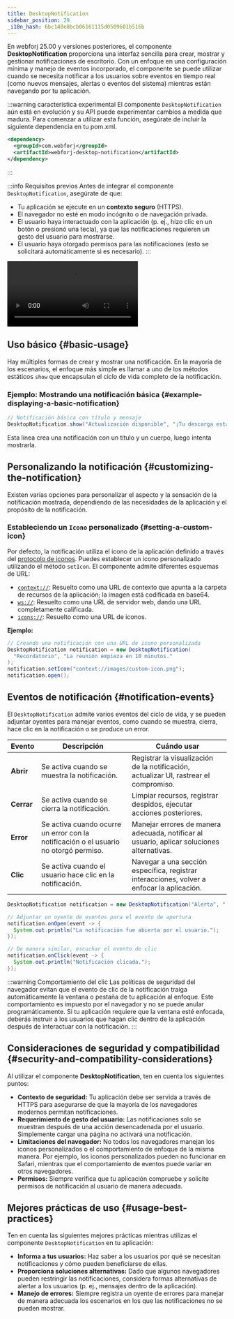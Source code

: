 ```yaml
---
title: DesktopNotification
sidebar_position: 29
_i18n_hash: 6bc148e8bcb06161115d0509601b516b
---
```

<DocChip chip='since' label='25.00' />
<DocChip chip='experimental' />
<JavadocLink type="desktop-notification" location="com/webforj/component/desktopnotification/DesktopNotification" top='true'/>

En webforj 25.00 y versiones posteriores, el componente **DesktopNotification** proporciona una interfaz sencilla para crear, mostrar y gestionar notificaciones de escritorio. Con un enfoque en una configuración mínima y manejo de eventos incorporado, el componente se puede utilizar cuando se necesita notificar a los usuarios sobre eventos en tiempo real (como nuevos mensajes, alertas o eventos del sistema) mientras están navegando por tu aplicación.

:::warning característica experimental
El componente `DesktopNotification` aún está en evolución y su API puede experimentar cambios a medida que madura. Para comenzar a utilizar esta función, asegúrate de incluir la siguiente dependencia en tu pom.xml.

```xml
<dependency>
  <groupId>com.webforj</groupId>
  <artifactId>webforj-desktop-notification</artifactId>
</dependency>
```
:::

:::info Requisitos previos
Antes de integrar el componente `DesktopNotification`, asegúrate de que:

- Tu aplicación se ejecute en un **contexto seguro** (HTTPS).
- El navegador no esté en modo incógnito o de navegación privada.
- El usuario haya interactuado con la aplicación (p. ej., hizo clic en un botón o presionó una tecla), ya que las notificaciones requieren un gesto del usuario para mostrarse.
- El usuario haya otorgado permisos para las notificaciones (esto se solicitará automáticamente si es necesario).
:::

<div class="videos-container">
  <video controls>
    <source src="https://cdn.webforj.com/webforj-documentation/video/release/desktop_notifications.mp4" type="video/mp4"/>
  </video>
</div>

## Uso básico {#basic-usage}

Hay múltiples formas de crear y mostrar una notificación. En la mayoría de los escenarios, el enfoque más simple es llamar a uno de los métodos estáticos `show` que encapsulan el ciclo de vida completo de la notificación.

### Ejemplo: Mostrando una notificación básica {#example-displaying-a-basic-notification}

```java
// Notificación básica con título y mensaje
DesktopNotification.show("Actualización disponible", "¡Tu descarga está completa!");
```

Esta línea crea una notificación con un título y un cuerpo, luego intenta mostrarla.

## Personalizando la notificación {#customizing-the-notification}

Existen varias opciones para personalizar el aspecto y la sensación de la notificación mostrada, dependiendo de las necesidades de la aplicación y el propósito de la notificación.

### Estableciendo un `Icono` personalizado {#setting-a-custom-icon}

Por defecto, la notificación utiliza el icono de la aplicación definido a través del [protocolo de iconos](../managing-resources/assets-protocols#the-icons-protocol). Puedes establecer un icono personalizado utilizando el método `setIcon`. El componente admite diferentes esquemas de URL:

- [`context://`](../managing-resources/assets-protocols#the-context-protocol): Resuelto como una URL de contexto que apunta a la carpeta de recursos de la aplicación; la imagen está codificada en base64.
- [`ws://`](../managing-resources/assets-protocols#the-webserver-protocol): Resuelto como una URL de servidor web, dando una URL completamente calificada.
- [`icons://`](../managing-resources/assets-protocols#the-icons-protocol): Resuelto como una URL de iconos.

**Ejemplo:**

```java
// Creando una notificación con una URL de icono personalizada
DesktopNotification notification = new DesktopNotification(
  "Recordatorio", "La reunión empieza en 10 minutos."
);
notification.setIcon("context://images/custom-icon.png");
notification.open();
```

## Eventos de notificación {#notification-events}

El `DesktopNotification` admite varios eventos del ciclo de vida, y se pueden adjuntar oyentes para manejar eventos, como cuando se muestra, cierra, hace clic en la notificación o se produce un error.

| Evento                  | Descripción                                           | Cuándo usar                                               |
|-------------------------|------------------------------------------------------|----------------------------------------------------------|
| **Abrir**               | Se activa cuando se muestra la notificación.        | Registrar la visualización de la notificación, actualizar UI, rastrear el compromiso.    |
| **Cerrar**              | Se activa cuando se cierra la notificación.         | Limpiar recursos, registrar despidos, ejecutar acciones posteriores.|
| **Error**               | Se activa cuando ocurre un error con la notificación o el usuario no otorgó permiso.| Manejar errores de manera adecuada, notificar al usuario, aplicar soluciones alternativas.  |
| **Clic**                | Se activa cuando el usuario hace clic en la notificación. | Navegar a una sección específica, registrar interacciones, volver a enfocar la aplicación. |

```java
DesktopNotification notification = new DesktopNotification("Alerta", "¡Tienes un nuevo mensaje!")

// Adjuntar un oyente de eventos para el evento de apertura
notification.onOpen(event -> {
  System.out.println("La notificación fue abierta por el usuario.");
});

// De manera similar, escuchar el evento de clic
notification.onClick(event -> {
  System.out.println("Notificación clicada.");
});
```

:::warning Comportamiento del clic
Las políticas de seguridad del navegador evitan que el evento de clic de la notificación traiga automáticamente la ventana o pestaña de tu aplicación al enfoque. Este comportamiento es impuesto por el navegador y no se puede anular programáticamente. Si tu aplicación requiere que la ventana esté enfocada, deberás instruir a los usuarios que hagan clic dentro de la aplicación después de interactuar con la notificación.
:::

## Consideraciones de seguridad y compatibilidad {#security-and-compatibility-considerations}

Al utilizar el componente **DesktopNotification**, ten en cuenta los siguientes puntos:

- **Contexto de seguridad:** Tu aplicación debe ser servida a través de HTTPS para asegurarse de que la mayoría de los navegadores modernos permitan notificaciones.
- **Requerimiento de gesto del usuario:** Las notificaciones solo se muestran después de una acción desencadenada por el usuario. Simplemente cargar una página no activará una notificación.
- **Limitaciones del navegador:** No todos los navegadores manejan los iconos personalizados o el comportamiento de enfoque de la misma manera. Por ejemplo, los iconos personalizados pueden no funcionar en Safari, mientras que el comportamiento de eventos puede variar en otros navegadores.
- **Permisos:** Siempre verifica que tu aplicación compruebe y solicite permisos de notificación al usuario de manera adecuada.

## Mejores prácticas de uso {#usage-best-practices}

Ten en cuenta las siguientes mejores prácticas mientras utilizas el componente `DesktopNotification` en tu aplicación:

- **Informa a tus usuarios:** Haz saber a los usuarios por qué se necesitan notificaciones y cómo pueden beneficiarse de ellas.
- **Proporciona soluciones alternativas:** Dado que algunos navegadores pueden restringir las notificaciones, considera formas alternativas de alertar a los usuarios (p. ej., mensajes dentro de la aplicación).
- **Manejo de errores:** Siempre registra un oyente de errores para manejar de manera adecuada los escenarios en los que las notificaciones no se pueden mostrar.
